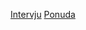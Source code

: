 [Intervju](https://raw.githubusercontent.com/spahicharis/SI2014Tim10/master/Interview.md)
[Ponuda](https://github.com/SoftverInzenjeringETFSA/SI2014Tim10/blob/master/Ponuda.pdf)
